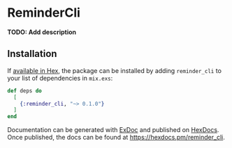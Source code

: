 # ReminderCli

**TODO: Add description**

## Installation

If [available in Hex](https://hex.pm/docs/publish), the package can be installed
by adding `reminder_cli` to your list of dependencies in `mix.exs`:

```elixir
def deps do
  [
    {:reminder_cli, "~> 0.1.0"}
  ]
end
```

Documentation can be generated with [ExDoc](https://github.com/elixir-lang/ex_doc)
and published on [HexDocs](https://hexdocs.pm). Once published, the docs can
be found at <https://hexdocs.pm/reminder_cli>.

